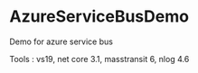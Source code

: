 # AzureServiceBusDemo
Demo for azure service bus

Tools : vs19, net core 3.1, masstransit 6, nlog 4.6
